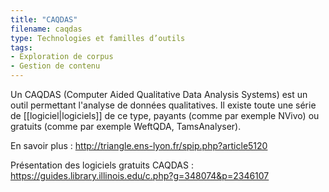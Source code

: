 ```yaml
---
title: "CAQDAS"
filename: caqdas
type: Technologies et familles d’outils
tags:
- Exploration de corpus
- Gestion de contenu
---
```


Un CAQDAS (Computer Aided Qualitative Data Analysis Systems) est un outil permettant l'analyse de données qualitatives. Il existe toute une série de [[logiciel|logiciels]] de ce type, payants (comme par exemple NVivo) ou gratuits (comme par exemple WeftQDA, TamsAnalyser).

En savoir plus : <http://triangle.ens-lyon.fr/spip.php?article5120>

Présentation des logiciels gratuits CAQDAS : <https://guides.library.illinois.edu/c.php?g=348074&p=2346107>

